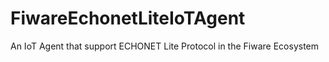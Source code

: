 # FiwareEchonetLiteIoTAgent
An IoT Agent that support ECHONET Lite Protocol in the Fiware Ecosystem

